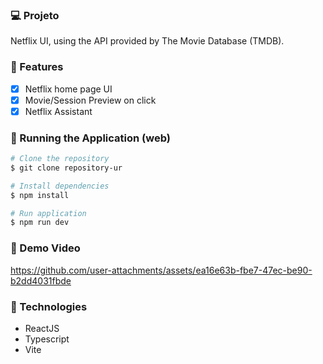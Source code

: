 
### 💻 Projeto

Netflix UI, using the API provided by The Movie Database (TMDB).

### 📎 Features

- [x] Netflix home page UI
- [x] Movie/Session Preview on click
- [x] Netflix Assistant

### 📗 Running the Application (web)

```bash
# Clone the repository
$ git clone repository-ur

# Install dependencies
$ npm install

# Run application
$ npm run dev
```

### 🚀 Demo Video

https://github.com/user-attachments/assets/ea16e63b-fbe7-47ec-be90-b2dd4031fbde

### 🚀 Technologies

- ReactJS
- Typescript
- Vite
